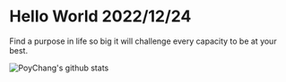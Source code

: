 # Hello World 2022/12/24

Find a purpose in life so big it will challenge every capacity to be at your best.

![PoyChang's github stats](https://github-readme-stats.vercel.app/api?username=poychang&show_icons=true&theme=dracula)
